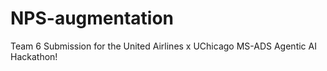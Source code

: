 # NPS-augmentation
Team 6 Submission for the United Airlines x UChicago MS-ADS Agentic AI Hackathon!
